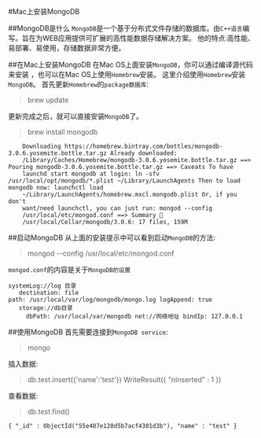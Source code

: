 #Mac上安装MongoDB

##MongoDB是什么
`MongoDB`是一个基于分布式文件存储的数据库。由`C++语言`编写。旨在为WEB应用提供可扩展的高性能数据存储解决方案。
 他的特点:高性能、易部署、易使用，存储数据非常方便。

##在Mac上安装MongoDB
在Mac OS上面安装`MongoDB`，你可以通过编译源代码来安装 ，也可以在Mac OS上使用`Homebrew`安装。
这里介绍使用`Homebrew`安装`MongoDB`。
首先更新`Homebrew`的`package数据库`:
> brew update

更新完成之后，就可以直接安装`MongoDB`了。
> brew install mongodb

```
    Downloading https://homebrew.bintray.com/bottles/mongodb-3.0.6.yosemite.bottle.tar.gz Already downloaded: 
    /Library/Caches/Homebrew/mongodb-3.0.6.yosemite.bottle.tar.gz ==> Pouring mongodb-3.0.6.yosemite.bottle.tar.gz ==> Caveats To have 
    launchd start mongodb at login: ln -sfv /usr/local/opt/mongodb/*.plist ~/Library/LaunchAgents Then to load mongodb now: launchctl load 
    ~/Library/LaunchAgents/homebrew.mxcl.mongodb.plist Or, if you don't 
    want/need launchctl, you can just run: mongod --config 
    /usr/local/etc/mongod.conf ==> Summary 🍺 
    /usr/local/Cellar/mongodb/3.0.6: 17 files, 159M
```
##启动MongoDB
从上面的安装提示中可以看到启动`MongoDB`的方法: 

>mongod --config /usr/local/etc/mongod.conf

`mongod.conf`的内容是关于`MongoDB的设置`
```
systemLog://log 目录 
   destination: file
path: /usr/local/var/log/mongodb/mongo.log logAppend: true
   storage://db目录 
     dbPath: /usr/local/var/mongodb net://网络地址 bindIp: 127.0.0.1
```
##使用MongoDB
首先需要连接到`MongoDB service`: 
>mongo

插入数据:
>db.test.insert({'name':'test'}) WriteResult({ "nInserted" : 1 }) 

查看数据:
>db.test.find() 

```
{ "_id" : ObjectId("55e407e120d5b7acf4301d3b"), "name" : "test" }
```

